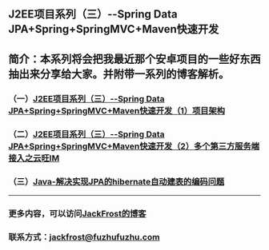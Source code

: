 
## J2EE项目系列（三）--Spring Data JPA+Spring+SpringMVC+Maven快速开发
## 简介：本系列将会把我最近那个安卓项目的一些好东西抽出来分享给大家。并附带一系列的博客解析。
### （一）[J2EE项目系列（三）--Spring Data JPA+Spring+SpringMVC+Maven快速开发（1）项目架构](http://blog.csdn.net/Jack__Frost/article/details/61205857)
### （二）[J2EE项目系列（三）--Spring Data JPA+Spring+SpringMVC+Maven快速开发（2）多个第三方服务端接入之云旺IM](http://blog.csdn.net/Jack__Frost/article/details/62443796)
### （三）[Java-解决实现JPA的hibernate自动建表的编码问题](http://blog.csdn.net/Jack__Frost/article/details/64487024)
***
###  更多内容，可以访问[JackFrost的博客](http://blog.csdn.net/jack__frost?viewmode=contents)     
### 联系方式：jackfrost@fuzhufuzhu.com 
